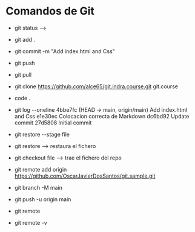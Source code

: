 # Comandos de Git

- git status -->
- git add .
- git commit -m "Add index.html and Css"
- git push
- git pull
- git clone https://github.com/alce65/git.indra.course.git git.course
- code .

- git log --oneline
        4bbe7fc (HEAD -> main, origin/main) Add index.html and Css
        e1e30ec Colocacion correcta de Markdown
        dc6bd92 Update  commit
        27d5808 Initial commit

- git restore --stage file
- git restore --> restaura el fichero
- git checkout file --> trae el fichero del repo
- git remote add origin https://github.com/OscarJavierDosSantos/git.sample.git
- git branch -M main
- git push -u origin main

- git remote
- git remote -v

